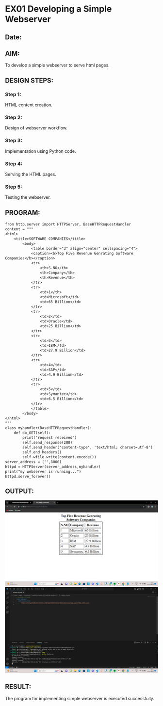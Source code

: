 # EX01 Developing a Simple Webserver
## Date:

## AIM:
To develop a simple webserver to serve html pages.

## DESIGN STEPS:
### Step 1: 
HTML content creation.

### Step 2:
Design of webserver workflow.

### Step 3:
Implementation using Python code.

### Step 4:
Serving the HTML pages.

### Step 5:
Testing the webserver.

## PROGRAM:
```
from http.server import HTTPServer, BaseHTTPRequestHandler
content = """
<html>
	<title>SOFTWARE COMPANIES</title>
		<body>
			<table border="3" align="center" cellspacing="4">
			<caption><b>Top Five Revenue Genrating Software Companies</b></caption>
			<tr>
				<th>S.NO</th>
				<th>Company</th>
				<th>Revenue</th>
			</tr>
			<tr>
				<td>1</th>
				<td>Microsoft</td>
				<td>65 Billion</td>
			</tr>
			<tr>
				<td>2</td>
				<td>Oracle</td>
				<td>25 Billion</td>
			</tr>
			<tr>
				<td>3</td>
				<td>IBM</td>
				<td>27.9 Billion</td>
			</tr>
			<tr>
				<td>4</td>
				<td>SAP</td>
				<td>4.9 Billion</td>
			</tr>
			<tr>
				<td>5</td>
				<td>Symantec</td>
				<td>6.5 Billion</td>
			</tr>
			</table>
		</body>
</html>
"""
class myhandler(BaseHTTPRequestHandler):
    def do_GET(self):
        print("request received")
        self.send_response(200)
        self.send_header('content-type', 'text/html; charset=utf-8')
        self.end_headers()
        self.wfile.write(content.encode())
server_address = ('',8000)
httpd = HTTPServer(server_address,myhandler)
print("my webserver is running...")
httpd.serve_forever()
```


## OUTPUT:
![output](<Screenshot (9).png>)
![output](<Screenshot (10).png>)

## RESULT:
The program for implementing simple webserver is executed successfully.

